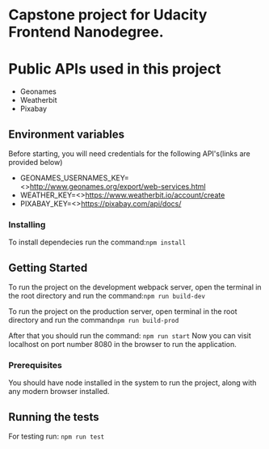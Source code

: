 # Capstone project for Udacity Frontend Nanodegree.

# Public APIs used in this project #
- Geonames
- Weatherbit
- Pixabay

## Environment variables
Before starting, you will need credentials for the following API's(links are provided below)

- GEONAMES_USERNAMES_KEY=<>http://www.geonames.org/export/web-services.html
- WEATHER_KEY=<>https://www.weatherbit.io/account/create
- PIXABAY_KEY=<>https://pixabay.com/api/docs/


### Installing

To install dependecies run the command:```npm install```

## Getting Started

To run the project on the development webpack server, open the terminal in the root directory and run the command:```npm run build-dev```

To run the project on the production server, open terminal in the root directory and run the command```npm run build-prod```

After that you should run the command: ```npm run start``` Now you can visit localhost on port number 8080 in the browser to run the application.

### Prerequisites

You should have node installed in the system to run the project, along with any modern browser installed.

## Running the tests

For testing run: ```npm run test```
